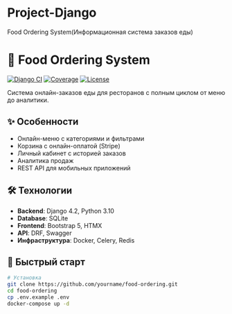 # Project-Django
Food Ordering System(Информационная система заказов еды)

# 🍔 Food Ordering System

[![Django CI](https://github.com/yourname/food-ordering/actions/workflows/django.yml/badge.svg)](https://github.com/yourname/food-ordering/actions/workflows/django.yml)
[![Coverage](https://img.shields.io/badge/coverage-85%25-green)](https://github.com/yourname/food-ordering)
[![License](https://img.shields.io/badge/license-MIT-blue)](https://opensource.org/licenses/MIT)

Система онлайн-заказов еды для ресторанов с полным циклом от меню до аналитики.

## ✨ Особенности

- Онлайн-меню с категориями и фильтрами
- Корзина с онлайн-оплатой (Stripe)
- Личный кабинет с историей заказов
- Аналитика продаж
- REST API для мобильных приложений

## 🛠 Технологии

- **Backend**: Django 4.2, Python 3.10
- **Database**: SQLite
- **Frontend**: Bootstrap 5, HTMX
- **API**: DRF, Swagger
- **Инфраструктура**: Docker, Celery, Redis

## 🚀 Быстрый старт

```bash
# Установка
git clone https://github.com/yourname/food-ordering.git
cd food-ordering
cp .env.example .env
docker-compose up -d
